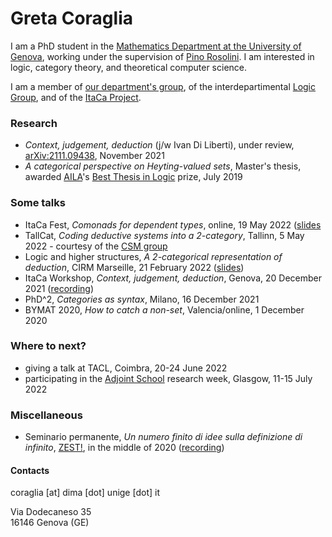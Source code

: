 # Greta Coraglia

I am a PhD student in the [Mathematics Department at the University of Genova](https://www2.dima.unige.it/), working under the supervision of [Pino Rosolini](https://www.dima.unige.it/~rosolini/). I am interested in logic, category theory, and theoretical computer science.

I am a member of [our department's group](http://logic.dima.unige.it/), of the interdepartimental [Logic Group](http://logicgroup.altervista.org/), and of the [ItaCa Project](https://progetto-itaca.github.io/).

### Research

- _Context, judgement, deduction_ (j/w Ivan Di Liberti), under review, [arXiv:2111.09438](https://arxiv.org/abs/2111.09438), November 2021
- _A categorical perspective on Heyting-valued sets_, Master's thesis, awarded [AILA](https://www.ailalogica.it/)'s [Best Thesis in Logic](https://www.ailalogica.it/premi/premio-32/) prize, July 2019

### Some talks

- ItaCa Fest, _Comonads for dependent types_, online, 19 May 2022 ([slides](docs/coraglia_itacafest2022.pdf)
- TallCat, _Coding deductive systems into a 2-category_, Tallinn, 5 May 2022 - courtesy of the [CSM group](https://compose.ioc.ee/)
- Logic and higher structures, _A 2-categorical representation of deduction_, CIRM Marseille, 21 February 2022 ([slides](docs/coraglia_li2022.pdf))
- ItaCa Workshop, _Context, judgement, deduction_, Genova, 20 December 2021 ([recording](https://www.youtube.com/watch?v=lfm8HH5gLyU&t=15s))
- PhD^2, _Categories as syntax_, Milano, 16 December 2021
- BYMAT 2020, _How to catch a non-set_, Valencia/online, 1 December 2020

### Where to next?

- giving a talk at TACL, Coimbra, 20-24 June 2022
- participating in the [Adjoint School](https://adjointschool.com/2022.html) research week, Glasgow, 11-15 July 2022

### Miscellaneous

- Seminario permanente, _Un numero finito di idee sulla definizione di infinito_, [ZEST!](https://www.facebook.com/ZEST.sapere.aude/), in the middle of 2020 ([recording](https://www.youtube.com/watch?v=JAulXUkkTXQ))

#### Contacts

coraglia [at] dima [dot] unige [dot] it


Via Dodecaneso 35  
16146 Genova (GE)